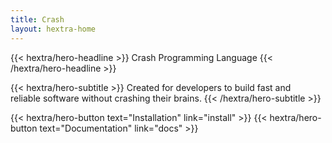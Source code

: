 ```yaml
---
title: Crash
layout: hextra-home
---
```


<div class="mt-6 mb-6">

{{< hextra/hero-headline >}}
  Crash Programming Language
{{< /hextra/hero-headline >}}

</div>

<div class="mb-12">

{{< hextra/hero-subtitle >}}
  Created for developers to build fast and&nbsp;<br class="sm:block hidden" />
reliable software without crashing their brains.
{{< /hextra/hero-subtitle >}}

</div>

<div class="mb-6">
{{< hextra/hero-button text="Installation" link="install" >}}
{{< hextra/hero-button text="Documentation" link="docs" >}}
</div>

<div class="mt-6"></div>
<!--
{{< hextra/feature-grid >}}

{{< hextra/feature-card
title="Fast and Full-featured"
subtitle="Simple and easy to use, yet powerful and feature-rich."
class="aspect-auto md:aspect-[1.1/1] max-md:min-h-[340px]"
image="images/hextra-doc.webp"
imageClass="top-[40%] left-[24px] w-[180%] sm:w-[110%] dark:opacity-80"
style="background: radial-gradient(ellipse at 50% 80%,rgba(194,97,254,0.15),hsla(0,0%,100%,0));"
>}}

{{< hextra/feature-card
title="Markdown is All You Need"
subtitle="Compose with just Markdown. Enrich with Shortcode components."
class="aspect-auto md:aspect-[1.1/1] max-lg:min-h-[340px]"
image="images/hextra-markdown.webp"
imageClass="top-[40%] left-[36px] w-[180%] sm:w-[110%] dark:opacity-80"
style="background: radial-gradient(ellipse at 50% 80%,rgba(142,53,74,0.15),hsla(0,0%,100%,0));"
>}}

{{< hextra/feature-card
title="Full Text Search"
subtitle="Built-in full text search with FlexSearch, no extra setup required."
class="aspect-auto md:aspect-[1.1/1] max-md:min-h-[340px]"
image="images/hextra-search.webp"
imageClass="top-[40%] left-[36px] w-[110%] sm:w-[110%] dark:opacity-80"
style="background: radial-gradient(ellipse at 50% 80%,rgba(221,210,59,0.15),hsla(0,0%,100%,0));"
>}}

{{< hextra/feature-card
title="Lightweight as a Feather"
subtitle="No dependency or Node.js is needed to use Hextra. Powered by Hugo, one of *the fastest* static site generators, building your site in just seconds with a single binary."
>}}

{{< hextra/feature-card
title="Responsive with Dark Mode Included"
subtitle="Looks great on different screen sizes. Built-in dark mode support, with auto-switching based on user's system preference."
>}}

{{< hextra/feature-card
title="Build and Host for Free"
subtitle="Build with GitHub Actions, and host for free on GitHub Pages. Alternatively it can be hosted on any static hosting service."
>}}

{{< hextra/feature-card
title="Multi-Language Made Easy"
subtitle="Create multi-language pages by just adding locales suffix to the Markdown file. Adding i18n support to your site is intuitive."
>}}

{{< hextra/feature-card
title="And Much More..."
icon="sparkles"
subtitle="Syntax highlighting / Table of contents / SEO / RSS / LaTeX / Mermaid / Customizable / and more..."
>}}

{{< /hextra/feature-grid >}}
-->
